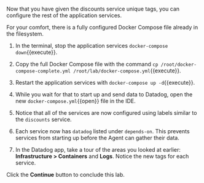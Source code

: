 Now that you have given the discounts service unique tags, you can configure the rest of the application services.

For your comfort, there is a fully configured Docker Compose file already in the filesystem. 

1. In the terminal, stop the application services `docker-compose down`{{execute}}.

2. Copy the full Docker Compose file with the command `cp /root/docker-compose-complete.yml /root/lab/docker-compose.yml`{{execute}}.

3. Restart the application services with `docker-compose up -d`{{execute}}.

4. While you wait for that to start up and send data to Datadog, open the new `docker-compose.yml`{{open}} file in the IDE.

5. Notice that all of the services are now configured using labels similar to the `discounts` service.

6. Each service now has `datadog` listed under `depends-on`. This prevents services from starting up before the Agent can gather their data.

7. In the Datadog app, take a tour of the areas you looked at earlier: **Infrastructure > Containers** and **Logs**. Notice the new tags for each service.

Click the **Continue** button to conclude this lab.
